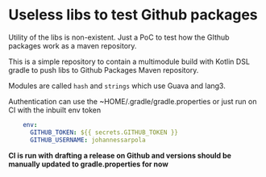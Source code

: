 # Useless libs to test Github packages

Utility of the libs is non-existent. Just a PoC to test how the GIthub packages work as a maven repository.

This is a simple repository to contain a multimodule build with Kotlin DSL
gradle to push libs to Github Packages Maven repository.

Modules are called `hash` and `strings` which use Guava and lang3. 

Authentication can use the ~HOME/.gradle/gradle.properties or just run on CI with
the inbuilt env token


```yaml
    env:
      GITHUB_TOKEN: ${{ secrets.GITHUB_TOKEN }}
      GITHUB_USERNAME: johannessarpola
```

**CI is run with drafting a release on Github and versions should be manually updated to gradle.properties for now**